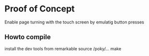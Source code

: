 # Proof of Concept

Enable page turning with the touch screen by emulatig button presses


## Howto compile
install the dev tools from remarkable
source /poky/...
make

